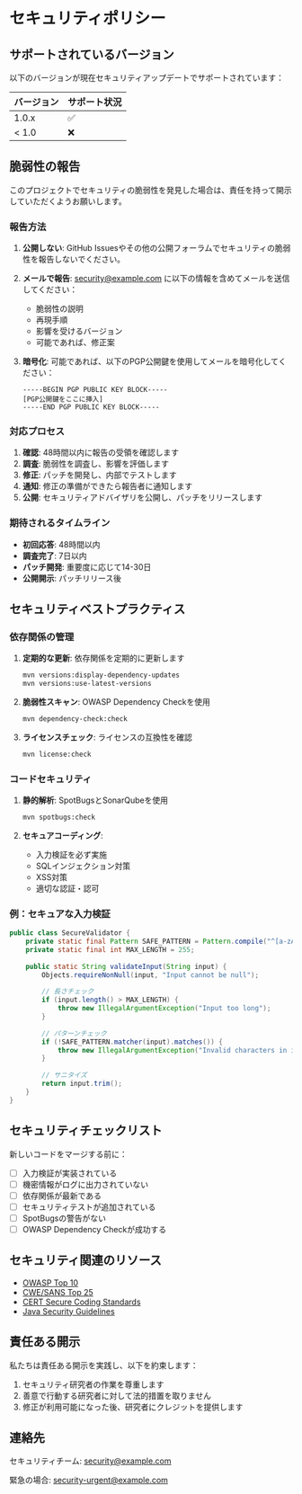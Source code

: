 # セキュリティポリシー

## サポートされているバージョン

以下のバージョンが現在セキュリティアップデートでサポートされています：

| バージョン | サポート状況     |
| ---------- | ---------------- |
| 1.0.x      | :white_check_mark: |
| < 1.0      | :x:              |

## 脆弱性の報告

このプロジェクトでセキュリティの脆弱性を発見した場合は、責任を持って開示していただくようお願いします。

### 報告方法

1. **公開しない**: GitHub Issuesやその他の公開フォーラムでセキュリティの脆弱性を報告しないでください。

2. **メールで報告**: security@example.com に以下の情報を含めてメールを送信してください：
   - 脆弱性の説明
   - 再現手順
   - 影響を受けるバージョン
   - 可能であれば、修正案

3. **暗号化**: 可能であれば、以下のPGP公開鍵を使用してメールを暗号化してください：
   ```
   -----BEGIN PGP PUBLIC KEY BLOCK-----
   [PGP公開鍵をここに挿入]
   -----END PGP PUBLIC KEY BLOCK-----
   ```

### 対応プロセス

1. **確認**: 48時間以内に報告の受領を確認します
2. **調査**: 脆弱性を調査し、影響を評価します
3. **修正**: パッチを開発し、内部でテストします
4. **通知**: 修正の準備ができたら報告者に通知します
5. **公開**: セキュリティアドバイザリを公開し、パッチをリリースします

### 期待されるタイムライン

- **初回応答**: 48時間以内
- **調査完了**: 7日以内
- **パッチ開発**: 重要度に応じて14-30日
- **公開開示**: パッチリリース後

## セキュリティベストプラクティス

### 依存関係の管理

1. **定期的な更新**: 依存関係を定期的に更新します
   ```bash
   mvn versions:display-dependency-updates
   mvn versions:use-latest-versions
   ```

2. **脆弱性スキャン**: OWASP Dependency Checkを使用
   ```bash
   mvn dependency-check:check
   ```

3. **ライセンスチェック**: ライセンスの互換性を確認
   ```bash
   mvn license:check
   ```

### コードセキュリティ

1. **静的解析**: SpotBugsとSonarQubeを使用
   ```bash
   mvn spotbugs:check
   ```

2. **セキュアコーディング**:
   - 入力検証を必ず実施
   - SQLインジェクション対策
   - XSS対策
   - 適切な認証・認可

### 例：セキュアな入力検証

```java
public class SecureValidator {
    private static final Pattern SAFE_PATTERN = Pattern.compile("^[a-zA-Z0-9_-]+$");
    private static final int MAX_LENGTH = 255;
    
    public static String validateInput(String input) {
        Objects.requireNonNull(input, "Input cannot be null");
        
        // 長さチェック
        if (input.length() > MAX_LENGTH) {
            throw new IllegalArgumentException("Input too long");
        }
        
        // パターンチェック
        if (!SAFE_PATTERN.matcher(input).matches()) {
            throw new IllegalArgumentException("Invalid characters in input");
        }
        
        // サニタイズ
        return input.trim();
    }
}
```

## セキュリティチェックリスト

新しいコードをマージする前に：

- [ ] 入力検証が実装されている
- [ ] 機密情報がログに出力されていない
- [ ] 依存関係が最新である
- [ ] セキュリティテストが追加されている
- [ ] SpotBugsの警告がない
- [ ] OWASP Dependency Checkが成功する

## セキュリティ関連のリソース

- [OWASP Top 10](https://owasp.org/www-project-top-ten/)
- [CWE/SANS Top 25](https://cwe.mitre.org/top25/)
- [CERT Secure Coding Standards](https://www.securecoding.cert.org/)
- [Java Security Guidelines](https://www.oracle.com/java/technologies/javase/seccodeguide.html)

## 責任ある開示

私たちは責任ある開示を実践し、以下を約束します：

1. セキュリティ研究者の作業を尊重します
2. 善意で行動する研究者に対して法的措置を取りません
3. 修正が利用可能になった後、研究者にクレジットを提供します

## 連絡先

セキュリティチーム: security@example.com

緊急の場合: security-urgent@example.com